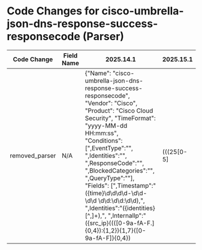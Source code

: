 # Code Changes for cisco-umbrella-json-dns-response-success-responsecode (Parser)

| Code Change | Field Name | 2025.14.1 | 2025.15.1 |
|-------------|------------|-----------|------------|
| removed_parser | N/A | {"Name": "cisco-umbrella-json-dns-response-success-responsecode", "Vendor": "Cisco", "Product": "Cisco Cloud Security", "TimeFormat": "yyyy-MM-dd HH:mm:ss", "Conditions": [",EventType\":\"", ",Identities\":\"", ",ResponseCode\":\"", ",BlockedCategories\":\"", ",QueryType\":\""], "Fields": [",Timestamp\":\"({time}\d\d\d\d-\d\d-\d\d \d\d:\d\d:\d\d),", ",Identities\":\"({identities}[^,]+),", ",InternalIp\":\"({src_ip}((([0-9a-fA-F.]{0,4}):{1,2}){1,7}([0-9a-fA-F]){0,4})|(((25[0-5]|(2[0-4]|1\d|[0-9]|)\d)\.?\b){4}))(:({src_port}\d+))?,", ",ExternalIp\":\"({src_translated_ip}((([0-9a-fA-F.]{0,4}):{1,2}){1,7}([0-9a-fA-F]){0,4})|(((25[0-5]|(2[0-4]|1\d|[0-9]|)\d)\.?\b){4}))(:({src_translated_port}\d+))?,", ",Action\":\"({result}[^,]+),", ",QueryType\":\"({dns_query_type}[^,]+),", ",ResponseCode\":\"({dns_response_code}[^,]+),", ",Domain\":\"({dns_query}[^,]+),", ",Categories\":\"({categories}({category}[^,\"]+)[^\"]*),", ",Identities\":\"(({user}[\w\.\-\!\#\^\~]{1,40}\$?)\s\(({email_address}([A-Za-z0-9]+[!#$%&'+\/=?^_`~.\-])*[A-Za-z0-9]+@({email_domain}[^\]\s\"\\,;\|]+\.[^\]\s\"\\,;\|]+))\),)?(({src_network_zone}[^,]+),)?(({src_host}[\w\-\.]+),)InternalIp.*?IdentityTypes\":\"AD Users,(Networks,)?Anyconnect Roaming Client,BlockedCategories\"", ",Identities\":\"({user}[\w\.\-\!\#\^\~]{1,40}\$?)\s\(({email_address}([A-Za-z0-9]+[!#$%&'+\/=?^_`~.\-])*[A-Za-z0-9]+@({email_domain}[^\]\s\"\\,;\|]+\.[^\]\s\"\\,;\|]+))\),({dest_host}[\w\-\.]+),({src_location}[^,]+),({src_network_zone}[^,]+),InternalIp.*?IdentityTypes\":\"AD Users,AD Computers,Sites,Networks,BlockedCategories\"", ",Identities\":\"(({user}[\w\.\-\!\#\^\~]{1,40}\$?)\s\(({email_address}([A-Za-z0-9]+[!#$%&'+\/=?^_`~.\-])*[A-Za-z0-9]+@({email_domain}[^\]\s\"\\,;\|]+\.[^\]\s\"\\,;\|]+))\),)?({src_location}[^,]+),({src_network_zone}[^,]+),InternalIp.*?IdentityTypes\":\"(AD Users,)?Sites,Networks,BlockedCategories\"", ",Identities\":\"({src_host}[\w\-\.]+),(({src_network_zone}[^,]+),)?InternalIp.*?IdentityTypes\":\"Anyconnect Roaming Client(,Networks)?,BlockedCategories\"", ",Identities\":\"({src_network_zone}[^,]+),InternalIp.*?IdentityTypes\":\"Networks,BlockedCategories\""], "ParserVersion": "v1.0.0"} | N/A |
